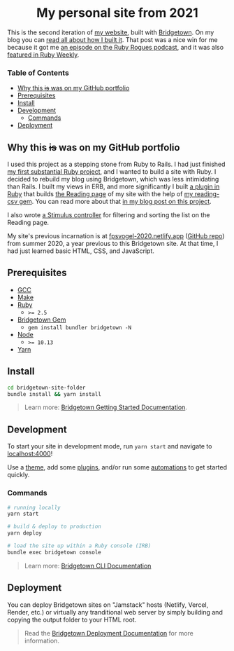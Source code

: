 <h1 align="center">My personal site from 2021</h1>

This is the second iteration of [my website](https://fpsvogel.com), built with [Bridgetown](https://www.bridgetownrb.com/). On my blog you can [read all about how I built it](https://fpsvogel.com/posts/2021/build-a-blog-with-bridgetown/). That post was a nice win for me because it got me [an episode on the Ruby Rogues podcast](https://rubyrogues.com/bridgetown-rb-ft-felipe-vogel-ruby-526), and it was also [featured in Ruby Weekly](https://rubyweekly.com/issues/561#:~:text=Build%20a%20Static%20Site%20in%20Ruby%20with%20Bridgetown).

### Table of Contents

- [Why this ~~is~~ was on my GitHub portfolio](#why-this-is-was-on-my-github-portfolio)
- [Prerequisites](#prerequisites)
- [Install](#install)
- [Development](#development)
  - [Commands](#commands)
- [Deployment](#deployment)

## Why this ~~is~~ was on my GitHub portfolio

I used this project as a stepping stone from Ruby to Rails. I had just finished [my first substantial Ruby project](https://github.com/fpsvogel/readstat), and I wanted to build a site with Ruby. I decided to rebuild my blog using Bridgetown, which was less intimidating than Rails. I built my views in ERB, and more significantly I built [a plugin in Ruby](https://github.com/fpsvogel/blog-2021/blob/main/plugins/builders/load_reading_list.rb) that builds [the Reading page](https://fpsvogel.com/reading/) of my site with the help of [my reading-csv gem](https://github.com/fpsvogel/reading-csv). You can read more about that [in my blog post on this project](https://fpsvogel.com/posts/2021/build-a-blog-with-bridgetown#2-ruby-component-and-plugin).

I also wrote [a Stimulus controller](https://github.com/fpsvogel/blog-2021/blob/main/frontend/javascript/controllers/reading_list_controller.js) for filtering and sorting the list on the Reading page.

My site's previous incarnation is at [fpsvogel-2020.netlify.app](https://fpsvogel-2020.netlify.app/) ([GitHub repo](https://github.com/fpsvogel/blog-2020)) from summer 2020, a year previous to this Bridgetown site. At that time, I had just learned basic HTML, CSS, and JavaScript.

## Prerequisites

- [GCC](https://gcc.gnu.org/install/)
- [Make](https://www.gnu.org/software/make/)
- [Ruby](https://www.ruby-lang.org/en/downloads/)
  - `>= 2.5`
- [Bridgetown Gem](https://rubygems.org/gems/bridgetown)
  - `gem install bundler bridgetown -N`
- [Node](https://nodejs.org)
  - `>= 10.13`
- [Yarn](https://yarnpkg.com)

## Install

```sh
cd bridgetown-site-folder
bundle install && yarn install
```
> Learn more: [Bridgetown Getting Started Documentation](https://www.bridgetownrb.com/docs/).

## Development

To start your site in development mode, run `yarn start` and navigate to [localhost:4000](https://localhost:4000/)!

Use a [theme](https://github.com/topics/bridgetown-theme), add some [plugins](https://www.bridgetownrb.com/plugins/), and/or run some [automations](https://github.com/topics/bridgetown-automation) to get started quickly.

### Commands

```sh
# running locally
yarn start

# build & deploy to production
yarn deploy

# load the site up within a Ruby console (IRB)
bundle exec bridgetown console
```

> Learn more: [Bridgetown CLI Documentation](https://www.bridgetownrb.com/docs/command-line-usage)

## Deployment

You can deploy Bridgetown sites on "Jamstack" hosts (Netlify, Vercel, Render, etc.) or virtually any tranditional web server by simply building and copying the output folder to your HTML root.

> Read the [Bridgetown Deployment Documentation](https://www.bridgetownrb.com/docs/deployment) for more information.
